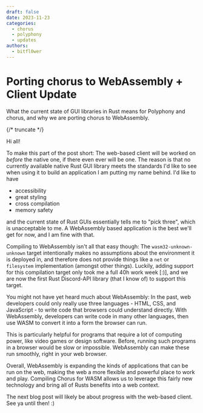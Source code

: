 ```yaml
---
draft: false
date: 2023-11-23
categories:
  - chorus
  - polyphony
  - updates
authors:
  - bitfl0wer
---
```


# Porting chorus to WebAssembly + Client Update

What the current state of GUI libraries in Rust means for Polyphony and chorus, and why we are porting chorus to WebAssembly.

{/* truncate */}

Hi all!

To make this part of the post short: The web-based client will be worked on *before* the native one, if there even ever will be one. The reason is that no currently available native Rust GUI library meets the standards I'd like to see when using it to build an application I am putting my name behind. I'd like to have
- accessibility
- great styling
- cross compilation
- memory safety

and the current state of Rust GUIs essentially tells me to "pick three", which is unacceptable to me. A WebAssembly based application is the best we'll get for now, and I am fine with that.

Compiling to WebAssembly isn't all that easy though: The `wasm32-unknown-unknown` target intentionally makes no assumptions about the environment it is deployed in, and therefore does not provide things like a `net` or `filesystem` implementation (amongst other things). Luckily, adding support for this compilation target only took me a full 40h work week [:)], and we are now the first Rust Discord-API library (that I know of) to support this target.

You might not have yet heard much about WebAssembly: In the past, web developers could only really use three languages - HTML, CSS, and JavaScript - to write code that browsers could understand directly. With WebAssembly, developers can write code in many other languages, then use WASM to convert it into a form the browser can run.

This is particularly helpful for programs that require a lot of computing power, like video games or design software. Before, running such programs in a browser would be slow or impossible. WebAssembly can make these run smoothly, right in your web browser.

Overall, WebAssembly is expanding the kinds of applications that can be run on the web, making the web a more flexible and powerful place to work and play. Compiling Chorus for WASM allows us to leverage this fairly new technology and bring all of Rusts benefits into a web context.

The next blog post will likely be about progress with the web-based client. See ya until then! :)
